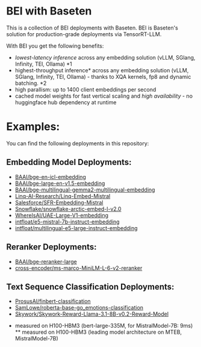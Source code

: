 
# BEI with Baseten

This is a collection of BEI deployments with Baseten. BEI is Baseten's solution for production-grade deployments via TensorRT-LLM.

With BEI you get the following benefits:
- *lowest-latency inference* across any embedding solution (vLLM, SGlang, Infinity, TEI, Ollama) *1
- highest-throughput inference*  across any embedding solution (vLLM, SGlang, Infinity, TEI, Ollama) - thanks to XQA kernels, fp8 and dynamic batching. *2 
- high parallism: up to 1400 client embeddings per second
- cached model weights for fast vertical scaling and *high availability* - no huggingface hub dependency at runtime

# Examples:
You can find the following deployments in this repository:

## Embedding Model Deployments:
 - [BAAI/bge-en-icl-embedding](https://github.com/basetenlabs/truss-examples/tree/main/11-embeddings-reranker-classification-tensorrt/BEI-baai-bge-en-icl-embedding)
 - [BAAI/bge-large-en-v1.5-embedding](https://github.com/basetenlabs/truss-examples/tree/main/11-embeddings-reranker-classification-tensorrt/BEI-baai-bge-large-en-v1.5-embedding)
 - [BAAI/bge-multilingual-gemma2-multilingual-embedding](https://github.com/basetenlabs/truss-examples/tree/main/11-embeddings-reranker-classification-tensorrt/BEI-baai-bge-multilingual-gemma2-multilingual-embedding)
 - [Linq-AI-Research/Linq-Embed-Mistral](https://github.com/basetenlabs/truss-examples/tree/main/11-embeddings-reranker-classification-tensorrt/BEI-linq-ai-research-linq-embed-mistral)
 - [Salesforce/SFR-Embedding-Mistral](https://github.com/basetenlabs/truss-examples/tree/main/11-embeddings-reranker-classification-tensorrt/BEI-salesforce-sfr-embedding-mistral)
 - [Snowflake/snowflake-arctic-embed-l-v2.0](https://github.com/basetenlabs/truss-examples/tree/main/11-embeddings-reranker-classification-tensorrt/BEI-snowflake-snowflake-arctic-embed-l-v2.0)
 - [WhereIsAI/UAE-Large-V1-embedding](https://github.com/basetenlabs/truss-examples/tree/main/11-embeddings-reranker-classification-tensorrt/BEI-whereisai-uae-large-v1-embedding)
 - [intfloat/e5-mistral-7b-instruct-embedding](https://github.com/basetenlabs/truss-examples/tree/main/11-embeddings-reranker-classification-tensorrt/BEI-intfloat-e5-mistral-7b-instruct-embedding)
 - [intfloat/multilingual-e5-large-instruct-embedding](https://github.com/basetenlabs/truss-examples/tree/main/11-embeddings-reranker-classification-tensorrt/BEI-intfloat-multilingual-e5-large-instruct-embedding)

## Reranker Deployments:
 - [BAAI/bge-reranker-large](https://github.com/basetenlabs/truss-examples/tree/main/11-embeddings-reranker-classification-tensorrt/BEI-baai-bge-reranker-large)
 - [cross-encoder/ms-marco-MiniLM-L-6-v2-reranker](https://github.com/basetenlabs/truss-examples/tree/main/11-embeddings-reranker-classification-tensorrt/BEI-cross-encoder-ms-marco-minilm-l-6-v2-reranker)

## Text Sequence Classification Deployments:
 - [ProsusAI/finbert-classification](https://github.com/basetenlabs/truss-examples/tree/main/11-embeddings-reranker-classification-tensorrt/BEI-prosusai-finbert-classification)
 - [SamLowe/roberta-base-go_emotions-classification](https://github.com/basetenlabs/truss-examples/tree/main/11-embeddings-reranker-classification-tensorrt/BEI-samlowe-roberta-base-go_emotions-classification)
 - [Skywork/Skywork-Reward-Llama-3.1-8B-v0.2-Reward-Model](https://github.com/basetenlabs/truss-examples/tree/main/11-embeddings-reranker-classification-tensorrt/BEI-skywork-skywork-reward-llama-3.1-8b-v0.2-reward-model)


* measured on H100-HBM3 (bert-large-335M, for MistralModel-7B: 9ms)
** measured on H100-HBM3 (leading model architecture on MTEB, MistralModel-7B)
